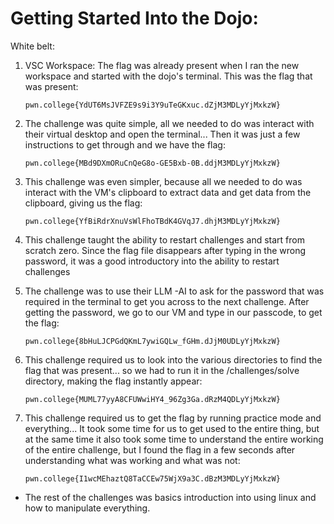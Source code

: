 # Getting Started Into the Dojo:

White belt:
1. VSC Workspace: The flag was already present when I ran the new workspace and started with the dojo's terminal. This was the flag that was present:
    ```
    pwn.college{YdUT6MsJVFZE9s9i3Y9uTeGKxuc.dZjM3MDLyYjMxkzW}
    ```
2. The challenge was quite simple, all we needed to do was interact with their virtual desktop and open the terminal... Then it was just a few instructions to get through and we have the flag: 
    ```
    pwn.college{MBd9DXmORuCnQeG8o-GE5Bxb-0B.ddjM3MDLyYjMxkzW}
    ```
3. This challenge was even simpler, because all we needed to do was interact with the VM's clipboard to extract data and get data from the clipboard, giving us the flag: 
    ```
    pwn.college{YfBiRdrXnuVsWlFhoTBdK4GVqJ7.dhjM3MDLyYjMxkzW}
    ```

4. This challenge taught the ability to restart challenges and start from scratch zero. Since the flag file disappears after typing in the wrong password, it was a good introductory into the ability to restart challenges

5. The challenge was to use their LLM -AI to ask for the password that was required in the terminal to get you across to the next challenge. After getting the password, we go to our VM and type in our passcode, to get the flag:
    ```
    pwn.college{8bHuLJCPGdQKmL7ywiGQLw_fGHm.dJjM0UDLyYjMxkzW}
    ```
6. This challenge required us to look into the various directories to find the flag that was present... so we had to run it in the /challenges/solve directory, making the flag instantly appear: 
    ```
    pwn.college{MUML77yyA8CFUWwiHY4_96Zg3Ga.dRzM4QDLyYjMxkzW}
    ```
7. This challenge required us to get the flag by running practice mode and everything... It took some time for us to get used to the entire thing, but at the same time it also took some time to understand the entire working of the entire challenge, but I found the flag in a few seconds after understanding what was working and what was not:
    ```
    pwn.college{I1wcMEhaztQ8TaCCEw75WjX9a3C.dBzM3MDLyYjMxkzW}
    ```

- The rest of the challenges was basics introduction into using linux and how to manipulate everything.
